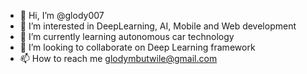 - 👋 Hi, I’m @glody007
- 👀 I’m interested in DeepLearning, AI, Mobile and Web development
- 🌱 I’m currently learning autonomous car technology
- 💞️ I’m looking to collaborate on Deep Learning framework
- 📫 How to reach me glodymbutwile@gmail.com

